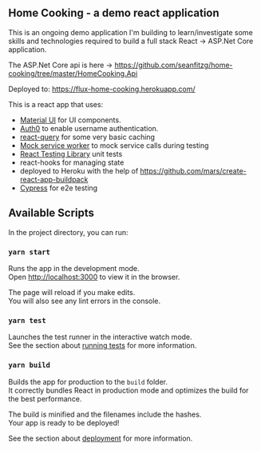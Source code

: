 ## Home Cooking - a demo react application

This is an ongoing demo application I'm building to learn/investigate some skills and technologies required to build a full stack React -> ASP.Net Core application.

The ASP.Net Core api is here -> https://github.com/seanfitzg/home-cooking/tree/master/HomeCooking.Api

Deployed to: https://flux-home-cooking.herokuapp.com/

This is a react app that uses:

- [Material UI](https://mui.com/) for UI components.
- [Auth0](https://auth0.com/) to enable username authentication.
- [react-query](https://react-query.tanstack.com/) for some very basic caching
- [Mock service worker](https://mswjs.io/) to mock service calls during testing
- [React Testing Library](https://testing-library.com/docs/react-testing-library/intro/) unit tests
- react-hooks for managing state
- deployed to Heroku with the help of https://github.com/mars/create-react-app-buildpack
- [Cypress](https://www.cypress.io/) for e2e testing

## Available Scripts

In the project directory, you can run:

### `yarn start`

Runs the app in the development mode.<br />
Open [http://localhost:3000](http://localhost:3000) to view it in the browser.

The page will reload if you make edits.<br />
You will also see any lint errors in the console.

### `yarn test`

Launches the test runner in the interactive watch mode.<br />
See the section about [running tests](https://facebook.github.io/create-react-app/docs/running-tests) for more information.

### `yarn build`

Builds the app for production to the `build` folder.<br />
It correctly bundles React in production mode and optimizes the build for the best performance.

The build is minified and the filenames include the hashes.<br />
Your app is ready to be deployed!

See the section about [deployment](https://facebook.github.io/create-react-app/docs/deployment) for more information.

